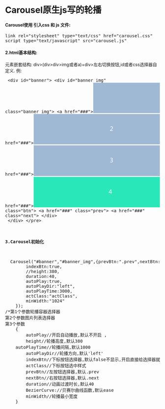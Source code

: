 # Carousel原生js写的轮播
#### Carousel使用 引入css 和 js 文件:
<pre>
link rel="stylesheet" type="text/css" href="carousel.css"
script type="text/javascript" src="carousel.js"
</pre>
#### 2.html基本结构: 
元素嵌套结构: div>(div>div>img或者a)+div>左右切换按钮,id或者css选择器自定义.
例:  <pre>
\<div id="banner">
\<div id="banner_img" class="banner_img">
\<a href="###"><img src="1.png"/></a>
\<a href="###"><img src="2.png"/></a>
\<a href="###"><img src="3.png"/></a>
\<a href="###"><img src="4.png"/></a>
\</div>
\<div class="btn">
\<a href="###" class="prev"></a>
\<a href="###" class="next"></a>
\</div><br>
\</div>
\</pre>
#### 3.Carousel初始化
<pre>
  Carousel("#banner","#banner_img",{prevBtn:".prev",nextBtn:".next",
        indexBtn:true,
   		//height:380,
        duration:40,
        autoPlay:true,
        autoPlayDir:"left",
        autoPlayTime:3000,
        actClass:"actClass",
        minWidth:"1024"
    });
/*第1个参数轮播容器选择器
第2个参数图片列表选择器
第3个参数
    {
		autoPlay//开启自动播放,默认不开启 ,
		height//轮播高度,默认380
    autoPlayTime//轮播间隔,默认1000
		autoPlayDir//轮播方向,默认'left'
		indexBtn//下标按钮选择器,默认false不显示,开启直接给选择器就行
		actClass//下标按钮选中样式
		prevBtn//左按钮选择器,默认.prev
		nextBtn//右按钮选择器,默认.next
		duration//动画过渡时长,默认40
		BezierCurve://贝赛尔曲线函数,默认ease
		minWidth//轮播最小宽度
	}
</pre>
